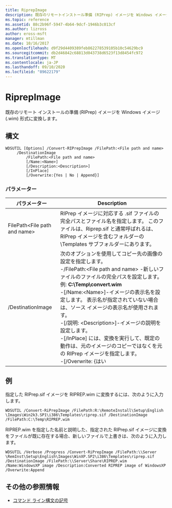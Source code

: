 ```yaml
---
title: RiprepImage
description: 既存のリモートインストール準備 (RIPrep) イメージを Windows イメージ (.wim) 形式に変換する RiprepImage のリファレンス記事です。
ms.topic: reference
ms.assetid: 88c2b96f-5947-4b64-9dcf-1946b3c013cf
ms.author: lizross
author: eross-msft
manager: mtillman
ms.date: 10/16/2017
ms.openlocfilehash: d9f29d4409389feb862278539105b10c54629bc9
ms.sourcegitcommit: db2d46842c68813d043738d6523f13d8454fc972
ms.translationtype: MT
ms.contentlocale: ja-JP
ms.lasthandoff: 09/10/2020
ms.locfileid: "89622179"
---
```

# <a name="convert-riprepimage"></a>RiprepImage

既存のリモート インストールの準備 (RIPrep) イメージを Windows イメージ (.wim) 形式に変換します。

## <a name="syntax"></a>構文

```
WDSUTIL [Options] /Convert-RIPrepImage /FilePath:<File path and name>
     /DestinationImage
         /FilePath:<File path and name>
         [/Name:<Name>]
         [/Description:<Description>]
         [/InPlace]
         [/Overwrite:{Yes | No | Append}]
```

### <a name="parameters"></a>パラメーター

|            パラメーター            |                                                                                                                                                                                                                                                                                                               Description                                                                                                                                                                                                                                                                                                                |
|---------------------------------|------------------------------------------------------------------------------------------------------------------------------------------------------------------------------------------------------------------------------------------------------------------------------------------------------------------------------------------------------------------------------------------------------------------------------------------------------------------------------------------------------------------------------------------------------------------------------------------------------------------------------------------|
| FilePath\<File path and name> |                                                                                                                                                                                                       RIPrep イメージに対応する .sif ファイルの完全パスとファイル名を指定します。 このファイルは、Riprep.sif と通常呼ばれるは、RIPrep イメージを含むフォルダーの \Templates サブフォルダーにあります。                                                                                                                                                                                                       |
|        /DestinationImage        | 次のオプションを使用してコピー先の画像の設定を指定します。</br>-/FilePath:\<File path and name> -新しいファイルのファイルの完全パスを設定します。 例: **C:\Temp\convert.wim**</br>-[/Name:\<Name>]-イメージの表示名を設定します。 表示名が指定されていない場合は、ソース イメージの表示名が使用されます。</br>-[/説明: \<Description>]-イメージの説明を設定します。</br>-[/InPlace] には、変換を実行して、既定の動作は、元のイメージのコピーではなくを元の RIPrep イメージを指定します。</br>-[/Overwrite: {はい |

## <a name="examples"></a>例

指定した RIPrep.sif イメージを RIPREP.wim に変換するには、次のように入力します。
```
WDSUTIL /Convert-RiPrepImage /FilePath:R:\RemoteInstall\Setup\English
\Images\Win2k3.SP1\i386\Templates\riprep.sif /DestinationImage
/FilePath:C:\Temp\RIPREP.wim
```
RIPREP.wim を指定した名前と説明した、指定された RIPrep.sif イメージに変換をファイルが既に存在する場合、新しいファイルで上書きは、次のように入力します。
```
WDSUTIL /Verbose /Progress /Convert-RiPrepImage /FilePath:\\Server
\RemInst\Setup\English\Images\WinXP.SP2\i386\Templates\riprep.sif
/DestinationImage /FilePath:\\Server\Share\RIPREP.wim
/Name:WindowsXP image /Description:Converted RIPREP image of WindowsXP
/Overwrite:Append
```

## <a name="additional-references"></a>その他の参照情報

- [コマンド ライン構文の記号](command-line-syntax-key.md)